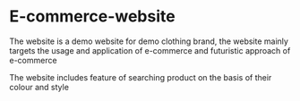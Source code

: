 # E-commerce-website
The website is a demo website for demo clothing brand, the website mainly targets the usage and application of e-commerce and futuristic approach of e-commerce

The website includes feature of searching product on the basis of their colour and style
